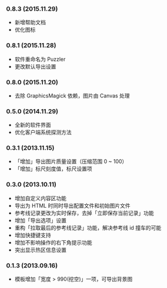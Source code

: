 ### 0.8.3 (2015.11.29)
- 新增帮助文档
- 优化图标

### 0.8.1 (2015.11.28)
- 软件重命名为 Puzzler
- 更改默认导出设置

### 0.8.0 (2015.11.20)
- 去除 GraphicsMagick 依赖，图片由 Canvas 处理

### 0.5.0 (2014.11.29)
- 全新的软件界面
- 优化客户端系统探测方法

### 0.3.1 (2013.11.15)
- 「增加」导出图片质量设置（压缩范围 0 ~ 100）
- 「增加」标尺刻度值，标尺设置项

### 0.3.0 (2013.10.11)
- 增加自定义内容区功能
- 导出为 HTML 时同时导出配置文件和初始图片文件
- 参考线记录更改为实时保存，去掉「立即保存当前记录」功能
- 增加「导出选项」设置
- 重构「拉取最后的参考线记录」功能，解决参考线 id 撞车的可能
- 增加快捷键支持
- 增加不影响操作的右下角提示功能
- 突出显示热区信息设置

### 0.1.3 (2013.09.16)
- 模板增加「宽度 > 990(挖空)」一项，可导出背景图
